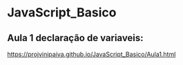 # JavaScript_Basico

## Aula 1 declaração de variaveis:
https://projvinipaiva.github.io/JavaScript_Basico/Aula1.html
